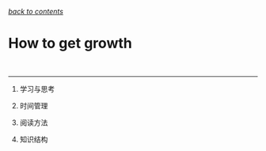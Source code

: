 [*back to contents*](https://github.com/Ged-Field/beliefs)<br>

# How to get growth

<br><hr>

1. 学习与思考

2. 时间管理

3. 阅读方法

4. 知识结构
